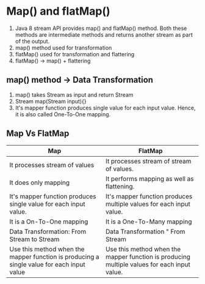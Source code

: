 # Map() and flatMap()

1. Java 8 stream API provides map() and flatMap() method. Both
these methods are intermediate methods and returns another stream
as part of the output.
2. map() method used for transformation
3. flatMap() used for transformation and flattering
4. flatMap() -> map() + flattering

## map() method -> Data Transformation

1. map() takes Stream<T> as input and return Stream<R>
2. Stream<R> map(Stream<T> input){}
3. It's mapper function produces single value for each input value.
Hence, it is also called  One-To-One mapping.

## Map Vs FlatMap
| Map                                                                                       | FlatMap                                                                                     |
|-------------------------------------------------------------------------------------------|---------------------------------------------------------------------------------------------|
| It processes stream of values                                                             | It processes stream of stream of values.                                                    |
| It does only mapping                                                                      | It performs mapping as well as flattening.                                                  |
| It's mapper function produces single value for each input value.                          | It's mapper function produces multiple values for each input value.                         |
| It is a On-To-One mapping                                                                 | It is a One-To-Many mapping                                                                 |
| Data Transformation: From Stream to Stream                                                | Data Transformation " From Stream<Stream to Stream>                                         |
| Use this method when the mapper function is producing a single value for each input value | Use this method when the mapper function is producing multiple values for each input value. |